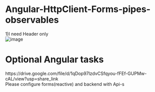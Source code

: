 # Angular-HttpClient-Forms-pipes-observables
1)I need Header only </br>
![image](https://user-images.githubusercontent.com/110709552/208751625-a2b3ea3f-e634-490a-897e-c40e3d88a68d.png) </br>

<h1>Optional Angular tasks</h1>
https://drive.google.com/file/d/1qDop97lzdvCSfqyou-fFEf-GUPMw-cAL/view?usp=share_link </br>
Please configure forms(reactive) and backend with Api-s </br>


